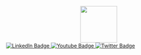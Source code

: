 <div id="header" align="center">
  <img src="https://static.tildacdn.com/tild3663-3463-4962-a537-353038353231/Framenil.svg" width="100"/>
</div>
<div id="badges">
  <a href="your-telegram-URL">
    <img src="https://img.shields.io/badge/Telegram-blue?style=for-the-badge&logo=telegram&logoColor=white" alt="LinkedIn Badge"/>
  </a>
  <a href="your-youtube-URL">
    <img src="https://img.shields.io/badge/YouTube-red?style=for-the-badge&logo=youtube&logoColor=white" alt="Youtube Badge"/>
  </a>
  <a href="your-twitter-URL">
    <img src="https://img.shields.io/badge/Twitter-blue?style=for-the-badge&logo=twitter&logoColor=white" alt="Twitter Badge"/>
  </a>
</div>